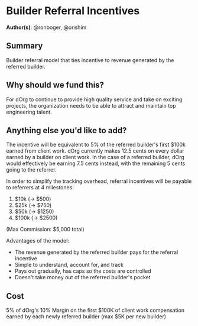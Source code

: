 # Builder Referral Incentives 

**Author(s)**: @ronboger, @orishim

## Summary

Builder referral model that ties incentive to revenue generated by the referred builder. 

## Why should we fund this?

For dOrg to continue to provide high quality service and take on exciting projects, the organization needs to be able to attract and maintain top engineering talent.

## Anything else you'd like to add?

The incentive will be equivalent to 5% of the referred builder's first $100k earned from client work. dOrg currently makes 12.5 cents on every dollar earned by a builder on client work. In the case of a referred builder, dOrg would effectively be earning 7.5 cents instead, with the remaining 5 cents going to the referrer.

In order to simplify the tracking overhead, referral incentives will be payable to referrers at 4 milestones:
1. $10k (-> $500)
2. $25k (-> $750)
3. $50k (-> $1250)
4. $100k (-> $2500)

(Max Commission: $5,000 total)

Advantages of the model:
- The revenue generated by the referred builder pays for the referral incentive
- Simple to understand, account for, and track
- Pays out gradually, has caps so the costs are controlled
- Doesn't take money out of the referred builder's pocket

## Cost

5% of dOrg's 10% Margin on the first $100K of client work compensation earned by each newly referred builder (max $5K per new builder)

